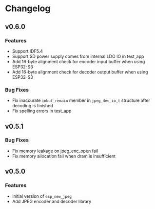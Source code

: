 # Changelog

## v0.6.0

### Features

- Support IDF5.4
- Support SD power supply comes from internal LDO IO in test_app
- Add 16-byte alignment check for encoder input buffer when using ESP32-S3
- Add 16-byte alignment check for decoder output buffer when using ESP32-S3

### Bug Fixes

- Fix inaccurate `inbuf_remain` member in `jpeg_dec_io_t` structure after decoding is finished
- Fix spelling errors in test_app

## v0.5.1

### Bug Fixes

- Fix memory leakage on jpeg_enc_open fail
- Fix memory allocation fail when dram is insufficient

## v0.5.0

### Features

- Initial version of `esp_new_jpeg`
- Add JPEG encoder and decoder library
